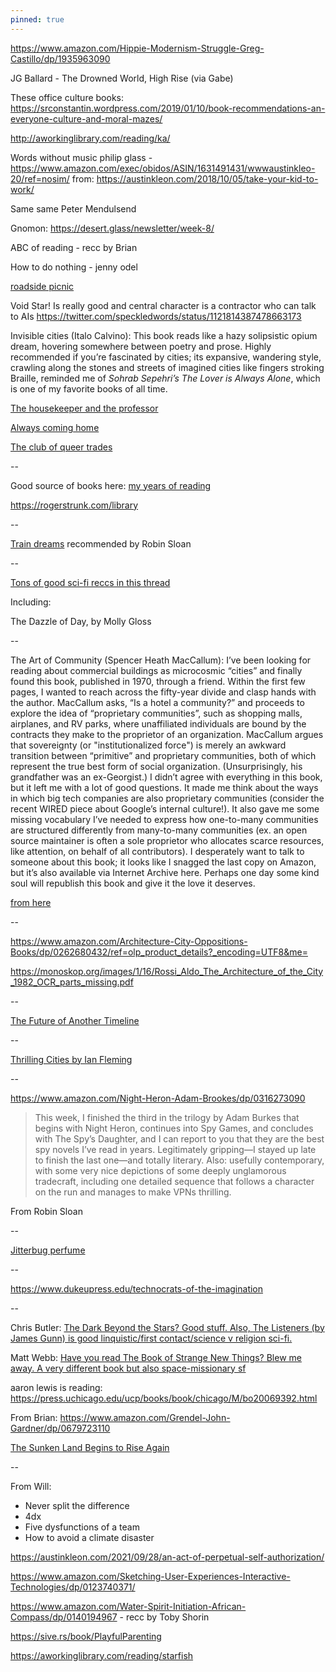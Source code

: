 ```yaml
---
pinned: true
---
```


https://www.amazon.com/Hippie-Modernism-Struggle-Greg-Castillo/dp/1935963090

JG Ballard - The Drowned World, High Rise (via Gabe)

These office culture books:
https://srconstantin.wordpress.com/2019/01/10/book-recommendations-an-everyone-culture-and-moral-mazes/

http://aworkinglibrary.com/reading/ka/

Words without music philip glass - https://www.amazon.com/exec/obidos/ASIN/1631491431/wwwaustinkleo-20/ref=nosim/ from:
https://austinkleon.com/2018/10/05/take-your-kid-to-work/

Same same Peter Mendulsend

Gnomon: https://desert.glass/newsletter/week-8/

ABC of reading - recc by Brian

How to do nothing - jenny odel

[roadside picnic](https://robinrendle.com/notes/roadside-picnic/)

Void Star! Is really good and central character is a contractor who can talk to AIs
<https://twitter.com/speckledwords/status/1121814387478663173>


Invisible cities (Italo Calvino): This book reads like a hazy solipsistic opium dream, hovering somewhere between poetry and prose. Highly recommended if you’re fascinated by cities; its expansive, wandering style, crawling along the stones and streets of imagined cities like fingers stroking Braille, reminded me of *Sohrab Sepehri’s The Lover is Always Alone*, which is one of my favorite books of all time.


[The housekeeper and the professor](https://www.amazon.com/dp/0312427808/ref=cm_sw_r_cp_apa_i_PW50CbBR90GGQ)

[Always coming home](https://www.amazon.com/gp/product/1598536036/ref=dbs_a_def_rwt_hsch_vapi_thcv_p1_i5?utm_source=ayjay&utm_medium=email)

[The club of queer trades](https://www.gutenberg.org/ebooks/1696)

--

Good source of books here: [my years of reading](https://austinkleon.com/category/my-reading-years/)

<https://rogerstrunk.com/library>

--

[Train dreams](https://www.amazon.com/Train-Dreams-Novella-Denis-Johnson/dp/1250007658) recommended by Robin Sloan


--

[Tons of good sci-fi reccs in this thread](https://twitter.com/tomcritchlow/status/1161806203074306051)

Including:

The Dazzle of Day, by Molly Gloss


--

The Art of Community (Spencer Heath MacCallum): I’ve been looking for reading about commercial buildings as microcosmic “cities” and finally found this book, published in 1970, through a friend. Within the first few pages, I wanted to reach across the fifty-year divide and clasp hands with the author. MacCallum asks, “Is a hotel a community?” and proceeds to explore the idea of “proprietary communities”, such as shopping malls, airplanes, and RV parks, where unaffiliated individuals are bound by the contracts they make to the proprietor of an organization. MacCallum argues that sovereignty (or "institutionalized force") is merely an awkward transition between “primitive” and proprietary communities, both of which represent the true best form of social organization. (Unsurprisingly, his grandfather was an ex-Georgist.) I didn’t agree with everything in this book, but it left me with a lot of good questions. It made me think about the ways in which big tech companies are also proprietary communities (consider the recent WIRED piece about Google’s internal culture!). It also gave me some missing vocabulary I’ve needed to express how one-to-many communities are structured differently from many-to-many communities (ex. an open source maintainer is often a sole proprietor who allocates scarce resources, like attention, on behalf of all contributors). I desperately want to talk to someone about this book; it looks like I snagged the last copy on Amazon, but it’s also available via Internet Archive here. Perhaps one day some kind soul will republish this book and give it the love it deserves.

[from here](https://tinyletter.com/nayafia/letters/things-that-happened-in-august-2)

--

<https://www.amazon.com/Architecture-City-Oppositions-Books/dp/0262680432/ref=olp_product_details?_encoding=UTF8&me=>

<https://monoskop.org/images/1/16/Rossi_Aldo_The_Architecture_of_the_City_1982_OCR_parts_missing.pdf>

--

[The Future of Another Timeline](https://www.indiebound.org/book/9780765392107)

--

[Thrilling Cities by Ian Fleming](https://www.amazon.com/Thrilling-Cities-Ian-Fleming/dp/1612185541)

--

<https://www.amazon.com/Night-Heron-Adam-Brookes/dp/0316273090>

>This week, I finished the third in the trilogy by Adam Burkes that begins with Night Heron, continues into Spy Games, and concludes with The Spy’s Daughter, and I can report to you that they are the best spy novels I’ve read in years. Legitimately gripping—I stayed up late to finish the last one—and totally literary. Also: usefully contemporary, with some very nice depictions of some deeply unglamorous tradecraft, including one detailed sequence that follows a character on the run and manages to make VPNs thrilling.

From Robin Sloan

--

[Jitterbug perfume](https://www.amazon.com/Jitterbug-Perfume-Novel-Tom-Robbins/dp/0553348981)

--

<https://www.dukeupress.edu/technocrats-of-the-imagination>

--

Chris Butler: [The Dark Beyond the Stars? Good stuff. Also, The Listeners (by James Gunn) is good linquistic/first contact/science v religion sci-fi.](https://twitter.com/chrbutler/status/1295083559053602817)

Matt Webb: [Have you read The Book of Strange New Things? Blew me away. A very different book but also space-missionary sf](https://twitter.com/genmon/status/1295078185269366784)

aaron lewis is reading: <https://press.uchicago.edu/ucp/books/book/chicago/M/bo20069392.html>

From Brian: <https://www.amazon.com/Grendel-John-Gardner/dp/0679723110>

>

[The Sunken Land Begins to Rise Again](https://www.amazon.com/Sunken-Land-Begins-Rise-Again-ebook/dp/B07WRBKMQB)

--

From Will: 
- Never split the difference
- 4dx
- Five dysfunctions of a team
- How to avoid a climate disaster

<https://austinkleon.com/2021/09/28/an-act-of-perpetual-self-authorization/>

<https://www.amazon.com/Sketching-User-Experiences-Interactive-Technologies/dp/0123740371/>

<https://www.amazon.com/Water-Spirit-Initiation-African-Compass/dp/0140194967> - recc by Toby Shorin

<https://sive.rs/book/PlayfulParenting>

<https://aworkinglibrary.com/reading/starfish>